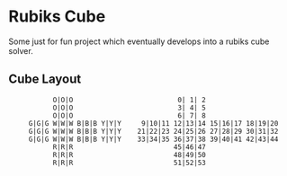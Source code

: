 # Rubiks Cube

Some just for fun project which eventually develops into a rubiks cube solver.

## Cube Layout

               O|O|O                          0| 1| 2
               O|O|O                          3| 4| 5
               O|O|O                          6| 7| 8
         G|G|G W|W|W B|B|B Y|Y|Y     9|10|11 12|13|14 15|16|17 18|19|20
         G|G|G W|W|W B|B|B Y|Y|Y    21|22|23 24|25|26 27|28|29 30|31|32
         G|G|G W|W|W B|B|B Y|Y|Y    33|34|35 36|37|38 39|40|41 42|43|44
               R|R|R                         45|46|47
               R|R|R                         48|49|50
               R|R|R                         51|52|53
